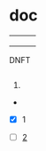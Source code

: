 # doc

|      |      |      |
| ---- | ---- | ---- |
|      |      |      |
|      |      |      |
|      |      |      |

DNFT



```

```

1. 





- 

- [x] 1
- [ ] [2]()

